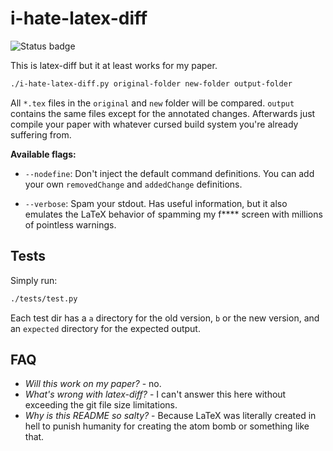 # i-hate-latex-diff

![Status badge](https://github.com/Teemperor/i-hate-latex-diff/actions/workflows/python-app.yml/badge.svg)

This is latex-diff but it at least works for my paper.

```bash
./i-hate-latex-diff.py original-folder new-folder output-folder
```

All `*.tex` files in the `original` and `new` folder will be compared.
`output` contains the same files except for the annotated changes. Afterwards just compile your paper with whatever cursed build system you're already suffering from.

**Available flags:**

* `--nodefine`: Don't inject the default command definitions. You can add your own `removedChange` and `addedChange` definitions.

* `--verbose`: Spam your stdout. Has useful information, but it also emulates
the LaTeX behavior of spamming my f**** screen with millions of pointless
warnings.

## Tests

Simply run:

```bash
./tests/test.py
```

Each test dir has a `a` directory for the old version, `b` or the new version,
and an `expected` directory for the expected output.

## FAQ

* *Will this work on my paper?* - no.
* *What's wrong with latex-diff?* - I can't answer this here without exceeding
the git file size limitations.
* *Why is this README so salty?* - Because LaTeX was literally created in hell
to punish humanity for creating the atom bomb or something like that.